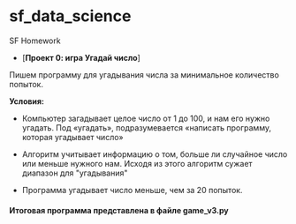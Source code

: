 # sf_data_science
SF Homework
* [**Проект 0: игра Угадай число**]

Пишем программу для угадывания числа за минимальное количество попыток.

**Условия:**

* Компьютер загадывает целое число от 1 до 100, и нам его нужно угадать. Под «угадать», подразумевается «написать программу, которая угадывает число»

* Алгоритм учитывает информацию о том, больше ли случайное число или меньше нужного нам. Исходя из этого алгоритм сужает диапазон для "угадывания"

* Программа угадывает число меньше, чем за 20 попыток.

#### Итоговая программа представлена в файле **game_v3.py**
